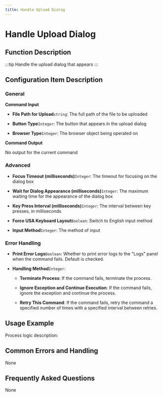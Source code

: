 ```yaml
---
title: Handle Upload Dialog
---
```


# Handle Upload Dialog

## Function Description

:::tip 
Handle the upload dialog that appears
:::

## Configuration Item Description

### General

**Command Input**

- **File Path for Upload**`string`: The full path of the file to be uploaded

- **Button Type**`Integer`: The button that appears in the upload dialog

- **Browser Type**`Integer`: The browser object being operated on


**Command Output**

No output for the current command

### Advanced

- **Focus Timeout (milliseconds)**`Integer`: The timeout for focusing on the dialog box

- **Wait for Dialog Appearance (milliseconds)**`Integer`: The maximum waiting time for the appearance of the dialog box

- **Key Press Interval (milliseconds)**`Integer`: The interval between key presses, in milliseconds

- **Force USA Keyboard Layout**`Boolean`: Switch to English input method

- **Input Method**`Integer`: The method of input


### Error Handling

- **Print Error Logs**`Boolean`: Whether to print error logs to the "Logs" panel when the command fails. Default is checked. 

- **Handling Method**`Integer`:

    - **Terminate Process**: If the command fails, terminate the process.

    - **Ignore Exception and Continue Execution**: If the command fails, ignore the exception and continue the process.

    - **Retry This Command**: If the command fails, retry the command a specified number of times with a specified interval between retries.

## Usage Example

Process logic description:

## Common Errors and Handling

None

## Frequently Asked Questions

None

